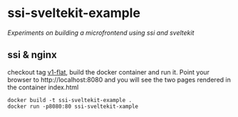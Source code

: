 ssi-sveltekit-example
=====================

_Experiments on building a microfrontend using ssi and sveltekit_

ssi & nginx
-----------

checkout tag [v1-flat](https://github.com/co0p/ssi-sveltekit-example/releases/tag/v1-flat), build the docker container and run it. Point your browser to http://localhost:8080 and you will see the two pages rendered in the container index.html 
```shell 
docker build -t ssi-sveltekit-example .
docker run -p8080:80 ssi-sveltekit-xample
```
